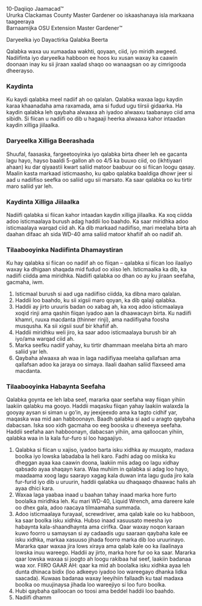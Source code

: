 10-Daqiiqo Jaamacad™  
Ururka Clackamas County Master Gardener oo iskaashanaya isla markaana taageeraya  
Barnaamijka OSU Extension Master Gardener™  

Daryeelka iyo Dayactirka Qalabka Beerta  

Qalabka waxa uu xumaadaa wakhti, qoyaan, ciid, iyo miridh awgeed. Nadiifinta iyo daryeelka habboon ee hoos ku xusan waxay ka caawin doonaan inay ku sii jiraan xaalad shaqo oo wanaagsan oo ay cimrigooda dheerayso.  

### Kaydinta  
Ku kaydi qalabka meel nadiif ah oo qalalan. Qalabka waxaa lagu kaydin karaa khaanadaha ama raxamada, ama si fudud ugu tiirsii gidaarka. Ha kaydin qalabka leh qaybaha alwaaxa ah iyadoo alwaaxu taabanayo ciid ama sibidh. Si fiican u nadiifi oo dib u hagaaji heerka alwaaxa kahor intaadan kaydin xilliga jiilaalka.  

### Daryeelka Xilliga Beerashada  
Shuufal, faasaska, fargeetooyinka iyo qalabka birta dheer leh ee gacanta lagu hayo, hayso baaldi 5-gallon ah oo 4/5 ka buuxo ciid, oo (ikhtiyaari ahaan) ku dar qiyaastii kwart saliid matoor baabuur oo si fiican loogu qasay. Maalin kasta markaad isticmaasho, ku qabo qalabka baaldiga dhowr jeer si aad u nadiifiso seefka oo saliid ugu sii marsato. Ka saar qalabka oo ku tirtir maro saliid yar leh.  

### Kaydinta Xilliga Jiilaalka  
Nadiifi qalabka si fiican kahor intaadan kaydin xilliga jiilaalka. Ka xoq ciidda adoo isticmaalaya burush adag haddii loo baahdo. Ka saar miridhka adoo isticmaalaya warqad ciid ah. Ka dib markaad nadiifiso, mari meelaha birta ah daahan difaac ah sida WD-40 ama saliid matoor khafiif ah oo nadiif ah.  

### Tilaabooyinka Nadiifinta Dhamaystiran  
Ku hay qalabka si fiican oo nadiif ah oo fiiqan – qalabka si fiican loo ilaaliyo waxay ka dhigaan shaqada mid fudud oo xiiso leh. Isticmaalka ka dib, ka nadiifi ciidda ama miridhka. Nadiifi qalabka oo dhan oo ay ku jiraan seefaha, gacmaha, iwm.  
1. Isticmaal burush si aad uga nadiifiso ciidda, ka dibna maro qalalan.  
2. Haddii loo baahdo, ku sii xigsii maro qoyan, ka dib qalaji qalabka.  
3. Haddii ay jirto uruuris badan oo xabag ah, ka xoq adoo isticmaalaya xoqid rinji ama qashin fiiqan iyadoo aan la dhaawacayn birta. Ku nadiifi khamri, ruuxa macdanta (thinner rinji), ama nadiifiyaha foosha musqusha. Ka sii xigsii suuf bir khafiif ah.  
4. Haddii miridhku weli jiro, ka saar adoo isticmaalaya burush bir ah iyo/ama warqad ciid ah.  
5. Marka seefku nadiif yahay, ku tirtir dhammaan meelaha birta ah maro saliid yar leh.  
6. Qaybaha alwaaxa ah waa in laga nadiifiyaa meelaha qallafsan ama qallafsan adoo ka jaraya oo simaya. Ilaali daahan saliid flaxseed ama macdanta.  

### Tilaabooyinka Habaynta Seefaha  
Qalabka goynta ee leh laba seef, mararka qaar seefaha way fiiqan yihiin laakiin qalabku ma gooyo. Haddii maqasku fiiqan yahay laakiin walaxda la gooyay aysan si siman u go’in, ay jeexjeexdo ama ka tagto cidhif yar, maqaska waa mid aan habboonayn. Baadh qalabka si aad u aragto qaybaha dabacsan. Iska soo xidh gacmaha oo eeg booska u dhexeeya seefaha. Haddii seefaha aan habboonayn, dabacsan yihiin, ama qalloocan yihiin, qalabka waa in la kala fur-furo si loo hagaajiyo.  
1. Qalabka si fiican u xajiso, iyadoo barta isku xidhka ay muuqato, madaxa boolka iyo lowska labadaba la heli karo. Fadhi adag oo miiska ku dheggan ayaa kaa caawin doona, laakiin miis adag oo lagu xidhay qabsado ayaa shaqayn kara. Waa muhiim in qalabka si adag loo hayo, maadaama xoog lagu saarayo xagag kala duwan inta lagu guda jiro kala fur-furid iyo dib u uruurin, haddii qalabka uu dhaqaaqo dhaawac halis ah ayaa dhici kara.  
2. Waxaa laga yaabaa inaad u baahan tahay inaad marka hore furto boolalka miridhka leh. Ku mari WD-40, Liquid Wrench, ama dareere kale oo dhex gala, adoo raacaya tilmaamaha summada.  
3. Adoo isticmaalaya furayaal, screwdriver, ama qalab kale oo ku habboon, ka saar boolka isku xidhka. Hubso inaad xasuusato meesha iyo habaynta kala-shaandhaynta ama cirifka. Qaar waxay noqon karaan kuwo foorro u samaysan si ay cadaadis ugu saaraan qaybaha kale ee isku xidhka, markaa xasuuso jihada foorro marka dib loo uruurinayo. Mararka qaar waxaa jira lows xiraya ama qalab kale oo ka ilaalinaya lowska inuu wareego. Haddii ay jirto, marka hore fur oo ka saar. Mararka qaar lowska waxaa si joogto ah loogu rakibaa hal seef, laakiin badanaa waa xor. FIIRO GAAR AH: qaar ka mid ah boolalka isku xidhka ayaa leh dunta dhinaca bidix (loo adkeeyo iyadoo loo wareegayo dhanka lidka saacada). Kuwaas badanaa waxay leeyihiin fallaadh ku taal madaxa boolka oo muujinaysa jihada loo wareejiyo si loo furo boolka.  
4. Hubi qaybaha qalloocan oo toosi ama beddel haddii loo baahdo.  
5. Nadiifi dhamm